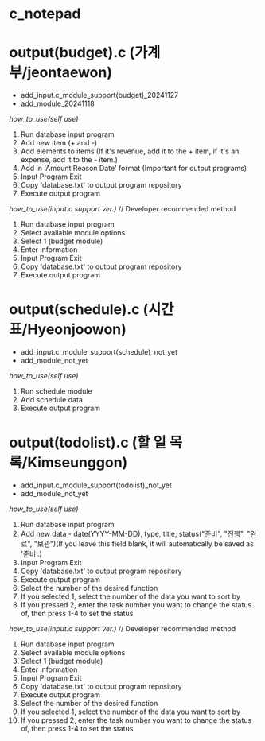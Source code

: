 # c_notepad

# output(budget).c  (가계부/jeontaewon)
+ add_input.c_module_support(budget)_20241127
+ add_module_20241118

_how_to_use(self use)_
  1. Run database input program
  2. Add new item (+ and -)
  3. Add elements to items (If it's revenue, add it to the + item, if it's an expense, add it to the - item.)
  4. Add in 'Amount Reason Date' format (Important for output programs)
  5. Input Program Exit
  6. Copy 'database.txt' to output program repository
  7. Execute output program

_how_to_use(input.c support ver.)_  // Developer recommended method
  1. Run database input program
  2. Select available module options
  3. Select 1 (budget module)
  4. Enter information
  5. Input Program Exit
  6. Copy 'database.txt' to output program repository
  7. Execute output program

# output(schedule).c  (시간표/Hyeonjoowon)
+ add_input.c_module_support(schedule)_not_yet
+ add_module_not_yet

_how_to_use(self use)_ 
  1. Run schedule module
  2. Add schedule data
  3. Execute output program

# output(todolist).c  (할 일 목록/Kimseunggon)
+ add_input.c_module_support(todolist)_not_yet
+ add_module_not_yet

_how_to_use(self use)_
  1. Run database input program
  2. Add new data - date(YYYY-MM-DD), type, title, status("준비", "진행", "완료", "보관")(If you leave this field blank, it will automatically be saved as '준비'.)
  3. Input Program Exit
  4. Copy 'database.txt' to output program repository
  5. Execute output program
  6. Select the number of the desired function
  7. If you selected 1, select the number of the data you want to sort by
  8. If you pressed 2, enter the task number you want to change the status of, then press 1-4 to set the status

 _how_to_use(input.c support ver.)_  // Developer recommended method
  1. Run database input program
  2. Select available module options
  3. Select 1 (budget module)
  4. Enter information
  5. Input Program Exit
  6. Copy 'database.txt' to output program repository
  7. Execute output program
  8. Select the number of the desired function
  9. If you selected 1, select the number of the data you want to sort by
  10. If you pressed 2, enter the task number you want to change the status of, then press 1-4 to set the status

